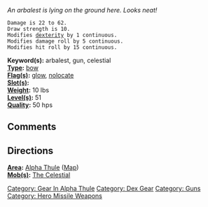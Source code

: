 *An arbalest is lying on the ground here. Looks neat!*

`Damage is 22 to 62.`  
`Draw strength is 10.`  
`Modifies `[`dexterity`](Dexterity.md "wikilink")` by 1 continuous.`  
`Modifies damage roll by 5 continuous.`  
`Modifies hit roll by 15 continuous.`

**Keyword(s):** arbalest, gun, celestial  
**[Type](:Category:_Object_Types.md "wikilink"):**
[bow](:Category:_Bows.md "wikilink")  
**[Flag(s)](:Category:_Object_Flags.md "wikilink"):**
[glow](Glow_Flag.md "wikilink"),
[nolocate](Nolocate_Flag.md "wikilink")  
**[Slot(s)](Object_Slots.md "wikilink"):** <wielded>  
**[Weight](Object_Weight.md "wikilink"):** 10 lbs  
**[Level(s)](Object_Level.md "wikilink"):** 51  
**[Quality](Object_Quality.md "wikilink"):** 50 hps  

## Comments

## Directions

**[Area](:Category:_Areas.md "wikilink"):** [Alpha
Thule](:Category:_Alpha_Thule.md "wikilink")
([Map](Alpha_Thule_Map.md "wikilink"))  
**[Mob(s)](:Category:_Mobs.md "wikilink"):** [The
Celestial](The_Celestial "wikilink")  

[Category: Gear In Alpha
Thule](Category:_Gear_In_Alpha_Thule "wikilink") [Category: Dex
Gear](Category:_Dex_Gear "wikilink") [Category:
Guns](Category:_Guns "wikilink") [Category: Hero Missile
Weapons](Category:_Hero_Missile_Weapons "wikilink")
